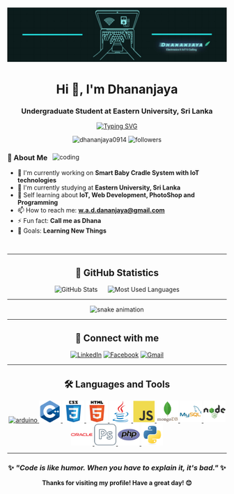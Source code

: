 <h1 align="center">
 <img src="./Profile.jpg"/>
</h1>

<h1 align="center">Hi 👋, I'm Dhananjaya</h1>
<h3 align="center">Undergraduate Student at Eastern University, Sri Lanka</h3>

<div align="center">
  
[![Typing SVG](https://readme-typing-svg.herokuapp.com?font=Fira+Code&pause=1000&color=0E75B6&center=true&vCenter=true&width=435&lines=IoT+Developer;Fast+Learning+Ability;Full+Stack+Developer;Always+learning+new+things)](https://git.io/typing-svg)

</div>

<p align="center"> 
  <img src="https://komarev.com/ghpvc/?username=dhananjaya0914&label=Profile%20views&color=0e75b6&style=for-the-badge" alt="dhananjaya0914" /> 
  <img src="https://img.shields.io/github/followers/dhananjaya0914?label=Followers&style=for-the-badge&color=blue" alt="followers" />
</p>

<div align="Left">
  <img align="right" alt="coding" width="400" src="https://cdn.dribbble.com/users/1162077/screenshots/3848914/programmer.gif">
  
  ### 🚀 About Me
  
  - 🔭 I'm currently working on **Smart Baby Cradle System with IoT technologies**
  - 🌱 I'm currently studying at **Eastern University, Sri Lanka**  
  - 💬 Self learning about **IoT, Web Development, PhotoShop and Programming**
  - 📫 How to reach me: **w.a.d.dananjaya@gmail.com**
  - ⚡ Fun fact: **Call me as Dhana**
  - 🎯 Goals: **Learning New Things**
  
</div>

<br clear="both" />


---

<h2 align="center">🌟 GitHub Statistics</h2>

<div align="center">
  <img src="https://github-readme-stats.vercel.app/api?username=dhananjaya0914&show_icons=true&theme=radical&hide_border=false&count_private=true" alt="GitHub Stats" />
  &nbsp;&nbsp;&nbsp;&nbsp;
  <img src="https://github-readme-stats.vercel.app/api/top-langs/?username=dhananjaya0914&layout=compact&theme=radical&hide_border=false" alt="Most Used Languages" />
</div>

---

<p>
<!-- Snake Game Repo -->
<div align="center">
  <img src="https://profile-readme-generator.com/assets/snake.svg" alt="snake animation" />
</div> 
</p>

---

<h2 align="center">🤝 Connect with me</h2>

<div align="center">
  
[![LinkedIn](https://img.shields.io/badge/LinkedIn-%230077B5.svg?logo=linkedin&logoColor=white&style=for-the-badge)](https://linkedin.com/in/dhananjaya-weerakonda-arachchi)
[![Facebook](https://img.shields.io/badge/Facebook-%231877F2.svg?logo=Facebook&logoColor=white&style=for-the-badge)](https://fb.com/dhananjaya-weerakonda-arachchi)
[![Gmail](https://img.shields.io/badge/Gmail-D14836?style=for-the-badge&logo=gmail&logoColor=white)](mailto:w.a.d.dananjaya@gmail.com)

</div>

---

<h2 align="center">🛠️ Languages and Tools</h2>

<div align="center">
  
<a href="https://www.arduino.cc/" target="_blank" rel="noreferrer"> 
<img src="https://cdn.worldvectorlogo.com/logos/arduino-1.svg" alt="arduino" width="50" height="50"/> 
</a> 
<a href="https://www.w3schools.com/cpp/" target="_blank" rel="noreferrer"> 
<img src="https://raw.githubusercontent.com/devicons/devicon/master/icons/cplusplus/cplusplus-original.svg" alt="cplusplus" width="50" height="50"/> 
</a> 
<a href="https://www.w3schools.com/css/" target="_blank" rel="noreferrer"> 
<img src="https://raw.githubusercontent.com/devicons/devicon/master/icons/css3/css3-original-wordmark.svg" alt="css3" width="50" height="50"/> 
</a> 
<a href="https://www.w3.org/html/" target="_blank" rel="noreferrer"> 
<img src="https://raw.githubusercontent.com/devicons/devicon/master/icons/html5/html5-original-wordmark.svg" alt="html5" width="50" height="50"/> 
</a> 
<a href="https://www.java.com" target="_blank" rel="noreferrer"> 
<img src="https://raw.githubusercontent.com/devicons/devicon/master/icons/java/java-original.svg" alt="java" width="50" height="50"/> 
</a> 
<a href="https://developer.mozilla.org/en-US/docs/Web/JavaScript" target="_blank" rel="noreferrer"> 
<img src="https://raw.githubusercontent.com/devicons/devicon/master/icons/javascript/javascript-original.svg" alt="javascript" width="50" height="50"/> 
</a> 
<a href="https://www.mongodb.com/" target="_blank" rel="noreferrer"> 
<img src="https://raw.githubusercontent.com/devicons/devicon/master/icons/mongodb/mongodb-original-wordmark.svg" alt="mongodb" width="50" height="50"/> 
</a> 
<a href="https://www.mysql.com/" target="_blank" rel="noreferrer"> 
<img src="https://raw.githubusercontent.com/devicons/devicon/master/icons/mysql/mysql-original-wordmark.svg" alt="mysql" width="50" height="50"/> 
</a> 
<a href="https://nodejs.org" target="_blank" rel="noreferrer"> 
<img src="https://raw.githubusercontent.com/devicons/devicon/master/icons/nodejs/nodejs-original-wordmark.svg" alt="nodejs" width="50" height="50"/> 
</a> 
<a href="https://www.oracle.com/" target="_blank" rel="noreferrer"> 
<img src="https://raw.githubusercontent.com/devicons/devicon/master/icons/oracle/oracle-original.svg" alt="oracle" width="50" height="50"/> 
</a> 
<a href="https://www.photoshop.com/en" target="_blank" rel="noreferrer"> 
<img src="https://raw.githubusercontent.com/devicons/devicon/master/icons/photoshop/photoshop-line.svg" alt="photoshop" width="50" height="50"/> 
</a> 
<a href="https://www.php.net" target="_blank" rel="noreferrer"> 
<img src="https://raw.githubusercontent.com/devicons/devicon/master/icons/php/php-original.svg" alt="php" width="50" height="50"/> 
</a> 
<a href="https://www.python.org" target="_blank" rel="noreferrer"> 
<img src="https://raw.githubusercontent.com/devicons/devicon/master/icons/python/python-original.svg" alt="python" width="50" height="50"/> 
</a> 

</div>

---

<div align="center">
  
### ✨ *"Code is like humor. When you have to explain it, it's bad."* ✨

**Thanks for visiting my profile! Have a great day! 😊**

</div>

